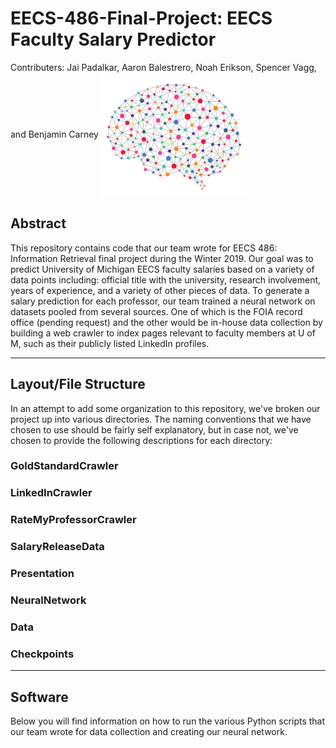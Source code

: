 # EECS-486-Final-Project: EECS Faculty Salary Predictor

Contributers: Jai Padalkar, Aaron Balestrero, Noah Erikson, Spencer Vagg, and Benjamin Carney <a href="rel"><img src="/NeuralNetwork.png" align="center" height="200" width="233" ></a>

## Abstract

This repository contains code that our team wrote for EECS 486: Information Retrieval final project during the Winter 2019. 
Our goal was to predict University of Michigan EECS faculty salaries based on a variety of data points including: official
title with the university, research involvement, years of experience, and a variety of other pieces of data. To generate a
salary prediction for each professor, our team trained a neural network on datasets pooled from several sources. One of
which is the FOIA record office (pending request) and the other would be in-house data collection by building a web crawler
to index pages relevant to faculty members at U of M, such as their publicly listed LinkedIn profiles. 


---

## Layout/File Structure

In an attempt to add some organization to this repository, we've broken our project up into various directories. The naming
conventions that we have chosen to use should be fairly self explanatory, but in case not, we've chosen to provide the
following descriptions for each directory:

### GoldStandardCrawler

### LinkedInCrawler

### RateMyProfessorCrawler

### SalaryReleaseData

### Presentation

### NeuralNetwork

### Data

### Checkpoints

---

## Software

Below you will find information on how to run the various Python scripts that our team wrote for data collection and creating our neural network.
